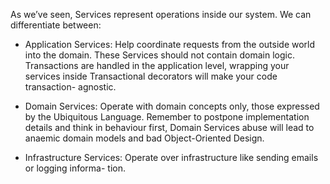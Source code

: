 As we’ve seen, Services represent operations inside our system. We can differentiate between:



* Application Services: Help coordinate requests from the outside world into the domain. These Services should not contain domain logic. Transactions are handled in the application level, wrapping your services inside Transactional decorators will make your code transaction- agnostic.
* Domain Services: Operate with domain concepts only, those expressed by the Ubiquitous Language. Remember to postpone implementation details and think in behaviour first, Domain Services abuse will lead to anaemic domain models and bad Object-Oriented Design.

* Infrastructure Services: Operate over infrastructure like sending emails or logging informa- tion.




